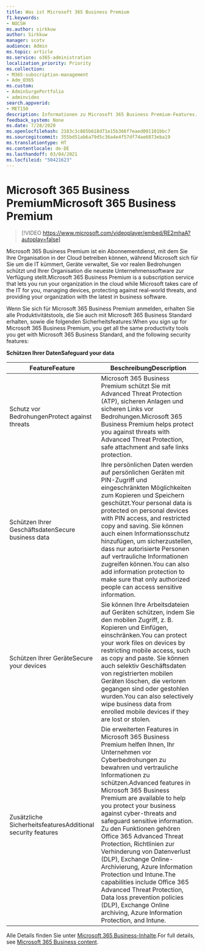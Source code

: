 ```yaml
---
title: Was ist Microsoft 365 Business Premium
f1.keywords:
- NOCSH
ms.author: sirkkuw
author: Sirkkuw
manager: scotv
audience: Admin
ms.topic: article
ms.service: o365-administration
localization_priority: Priority
ms.collection:
- M365-subscription-management
- Adm_O365
ms.custom:
- AdminSurgePortfolio
- adminvideo
search.appverid:
- MET150
description: Informationen zu Microsoft 365 Business Premium-Features.
feedback_system: None
ms.date: 7/28/2020
ms.openlocfilehash: 2183c3c865b618d71e15b366f7eaed091101bbc7
ms.sourcegitcommit: 355bd51ab6a79d5c36a4e4f57df74ae6873eba19
ms.translationtype: HT
ms.contentlocale: de-DE
ms.lasthandoff: 03/04/2021
ms.locfileid: "50421623"
---
```

# <a name="microsoft-365-business-premium"></a><span data-ttu-id="be919-103">Microsoft 365 Business Premium</span><span class="sxs-lookup"><span data-stu-id="be919-103">Microsoft 365 Business Premium</span></span>

> [!VIDEO https://www.microsoft.com/videoplayer/embed/RE2mhaA?autoplay=false]


<span data-ttu-id="be919-104">Microsoft 365 Business Premium ist ein Abonnementdienst, mit dem Sie Ihre Organisation in der Cloud betreiben können, während Microsoft sich für Sie um die IT kümmert, Geräte verwaltet, Sie vor realen Bedrohungen schützt und Ihrer Organisation die neueste Unternehmenssoftware zur Verfügung stellt.</span><span class="sxs-lookup"><span data-stu-id="be919-104">Microsoft 365 Business Premium is a subscription service that lets you run your organization in the cloud while Microsoft takes care of the IT for you, managing devices, protecting against real-world threats, and providing your organization with the latest in business software.</span></span>

<span data-ttu-id="be919-105">Wenn Sie sich für Microsoft 365 Business Premium anmelden, erhalten Sie alle Produktivitätstools, die Sie auch mit Microsoft 365 Business Standard erhalten, sowie die folgenden Sicherheitsfeatures:</span><span class="sxs-lookup"><span data-stu-id="be919-105">When you sign up for Microsoft 365 Business Premium, you get all the same productivity tools you get with Microsoft 365 Business Standard, and the following security features:</span></span>

<span data-ttu-id="be919-106">**Schützen Ihrer Daten**</span><span class="sxs-lookup"><span data-stu-id="be919-106">**Safeguard your data**</span></span>


|<span data-ttu-id="be919-107">Feature</span><span class="sxs-lookup"><span data-stu-id="be919-107">Feature</span></span>|<span data-ttu-id="be919-108">Beschreibung</span><span class="sxs-lookup"><span data-stu-id="be919-108">Description</span></span>|
| --- | --- |
| <span data-ttu-id="be919-109">Schutz vor Bedrohungen</span><span class="sxs-lookup"><span data-stu-id="be919-109">Protect against threats</span></span> | <span data-ttu-id="be919-110">Microsoft 365 Business Premium schützt Sie mit Advanced Threat Protection (ATP), sicheren Anlagen und sicheren Links vor Bedrohungen.</span><span class="sxs-lookup"><span data-stu-id="be919-110">Microsoft 365 Business Premium helps protect you against threats with Advanced Threat Protection, safe attachment and safe links protection.</span></span> |
| <span data-ttu-id="be919-111">Schützen Ihrer Geschäftsdaten</span><span class="sxs-lookup"><span data-stu-id="be919-111">Secure business data</span></span> | <span data-ttu-id="be919-112">Ihre persönlichen Daten werden auf persönlichen Geräten mit PIN-Zugriff und eingeschränkten Möglichkeiten zum Kopieren und Speichern geschützt.</span><span class="sxs-lookup"><span data-stu-id="be919-112">Your personal data is protected on personal devices with PIN access, and restricted copy and saving.</span></span> <span data-ttu-id="be919-113">Sie können auch einen Informationsschutz hinzufügen, um sicherzustellen, dass nur autorisierte Personen auf vertrauliche Informationen zugreifen können.</span><span class="sxs-lookup"><span data-stu-id="be919-113">You can also add information protection to make sure that only authorized people can access sensitive information.</span></span> |
| <span data-ttu-id="be919-114">Schützen Ihrer Geräte</span><span class="sxs-lookup"><span data-stu-id="be919-114">Secure your devices</span></span> | <span data-ttu-id="be919-115">Sie können Ihre Arbeitsdateien auf Geräten schützen, indem Sie den mobilen Zugriff, z. B. Kopieren und Einfügen, einschränken.</span><span class="sxs-lookup"><span data-stu-id="be919-115">You can protect your work files on devices by restricting mobile access, such as copy and paste.</span></span> <span data-ttu-id="be919-116">Sie können auch selektiv Geschäftsdaten von registrierten mobilen Geräten löschen, die verloren gegangen sind oder gestohlen wurden.</span><span class="sxs-lookup"><span data-stu-id="be919-116">You can also selectively wipe business data from enrolled mobile devices if they are lost or stolen.</span></span> |
| <span data-ttu-id="be919-117">Zusätzliche Sicherheitsfeatures</span><span class="sxs-lookup"><span data-stu-id="be919-117">Additional security features</span></span> | <span data-ttu-id="be919-118">Die erweiterten Features in Microsoft 365 Business Premium helfen Ihnen, Ihr Unternehmen vor Cyberbedrohungen zu bewahren und vertrauliche Informationen zu schützen.</span><span class="sxs-lookup"><span data-stu-id="be919-118">Advanced features in Microsoft 365 Business Premium are available to help you protect your business against cyber-threats and safeguard sensitive information.</span></span> <span data-ttu-id="be919-119">Zu den Funktionen gehören Office 365 Advanced Threat Protection, Richtlinien zur Verhinderung von Datenverlust (DLP), Exchange Online-Archivierung, Azure Information Protection und Intune.</span><span class="sxs-lookup"><span data-stu-id="be919-119">The capabilities include Office 365 Advanced Threat Protection, Data loss prevention policies (DLP), Exchange Online archiving, Azure Information Protection, and Intune.</span></span> |

<span data-ttu-id="be919-120">Alle Details finden Sie unter [Microsoft 365 Business-Inhalte](https://docs.microsoft.com/microsoft-365/business/).</span><span class="sxs-lookup"><span data-stu-id="be919-120">For full details, see [Microsoft 365 Business content](https://docs.microsoft.com/microsoft-365/business/).</span></span>